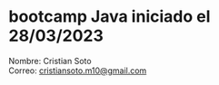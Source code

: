 # bootcamp Java iniciado el 28/03/2023
Nombre: Cristian Soto                           
Correo: cristiansoto.m10@gmail.com


